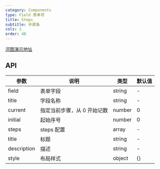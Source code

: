 ```yaml
---
category: Components
type: Field 表单项
title: Steps
subtitle: 步骤条
cols: 1
order: 48
---
```


[河图演示地址](http://139.155.239.172:9536/guiedit?route=%2Fproject%2Fhetu_demo%2Fhetu%2Fdemo%2FSteps)

## API

| 参数        | 说明                        | 类型   | 默认值 |
| ----------- | --------------------------- | ------ | ------ |
| field       | 表单字段                    | string | -      |
| title       | 字段名称                    | string | -      |
| current     | 指定当前步骤，从 0 开始记数 | number | 0      |
| initial     | 起始序号                    | number | 0      |
| steps       | steps 配置                  | array  | -      |
| title       | 标题                        | string | -      |
| description | 描述                        | string | -      |
| style       | 布局样式                    | object | {}     |
